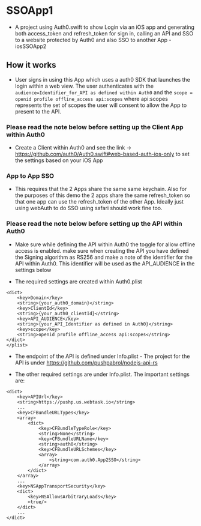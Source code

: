 # SSOApp1

- A project using Auth0.swift to show Login via an iOS app and generating both access_token and refresh_token for sign in,  calling an API and SSO to a website protected by Auth0 and also SSO to another App - iosSSOApp2


## How it works
 - User signs in using this App which uses a auth0 SDK that launches the login within a web view. The user authenticates with the `audience=Identifier_for_API as defined within Auth0` and the `scope = openid profile offline_access api:scopes` where api:scopes represents the set of scopes the user will consent to allow the App to present to the API.
 
 ### Please read the note below before setting up the Client App within Auth0
 - Create a Client within Auth0 and see the link -> https://github.com/auth0/Auth0.swift#web-based-auth-ios-only to set the settings based on your iOS App
 
 ### App to App SSO
 - This requires that the 2 Apps share the same same keychain. Also for the purposes of this demo the 2 apps share the same refresh_token so that one app can use the refresh_token of the other App. Ideally just using webAuth to do SSO using safari should work fine too.

 ### Please read the note below before setting up the API within Auth0
 - Make sure while defining the API within Auth0 the toggle for allow offline access is enabled. make sure when creating the API you have defined the Signing algorithm as RS256 and make a note of the identifier for the API within Auth0. This identifier will be used as the API_AUDIENCE in the settings below
 
 
- The required settings are created within Auth0.plist
```
<dict>
	<key>Domain</key>
	<string>{your_auth0_domain}</string>
	<key>ClientId</key>
	<string>{your_auth0_clientId}</string>
	<key>API_AUDIENCE</key>
	<string>{your_API_Identifier as defined in Auth0}</string>
	<key>scope</key>
	<string>openid profile offline_access api:scopes</string>
</dict>
</plist>
```
- The endpoint of the API is defined under Info.plist - The project for the API is under https://github.com/pushpabrol/nodejs-api-rs

- The other required settings are under Info.plist. The important settings are:


```
<dict>
	<key>APIUrl</key>
	<string>https://pushp.us.webtask.io</string>
	...
	<key>CFBundleURLTypes</key>
	<array>
		<dict>
			<key>CFBundleTypeRole</key>
			<string>None</string>
			<key>CFBundleURLName</key>
			<string>auth0</string>
			<key>CFBundleURLSchemes</key>
			<array>
				<string>com.auth0.App2SSO</string>
			</array>
		</dict>
	</array>
	...
	<key>NSAppTransportSecurity</key>
	<dict>
		<key>NSAllowsArbitraryLoads</key>
		<true/>
	</dict>
	...
</dict>
```
